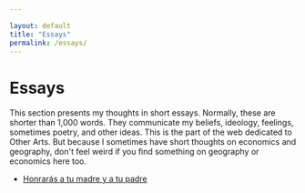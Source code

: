 ```yaml
---

layout: default
title: "Essays"
permalink: /essays/
---
```


# Essays

This section presents my thoughts in short essays. Normally, these are shorter than 1,000 words. They communicate my beliefs, ideology, feelings, sometimes poetry, and other ideas. This is the part of the web dedicated to Other Arts. But because I sometimes have short thoughts on economics and geography, don't feel weird if you find something on geography or economics here too.

- [Honrarás a tu madre y a tu padre](essays/1madreypadre.md)
